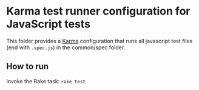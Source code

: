 # Karma test runner configuration for JavaScript tests

This folder provides a [Karma](http://karma-runner.github.io) configuration that runs all
javascript test files (end with `.spec.js`) in the common/spec folder.

## How to run

Invoke the Rake task: `rake test`
